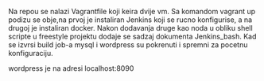 Na repou se nalazi Vagrantfile koji keira dvije vm. Sa komandom vagrant up podizu se obje,na prvoj je instaliran Jenkins koji se rucno konfigurise,
a na drugoj je instaliran docker. Nakon dodavanja druge kao noda u obliku shell scripte u freestyle projektu dodaje se sadzaj dokumenta Jenkins_bash.
Kad se izvrsi build job-a mysql i wordpress su pokrenuti i spremni za pocetnu konfiguraciju.

wordpress je na adresi localhost:8090






